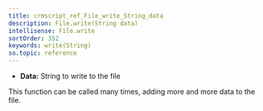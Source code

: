 ```yaml
---
title: crmscript_ref_File_write_String_data
description: File.write(String data)
intellisense: File.write
sortOrder: 352
keywords: write(String)
so.topic: reference
---
```



* **Data:** String to write to the file


This function can be called many times, adding more and more data to the file.


